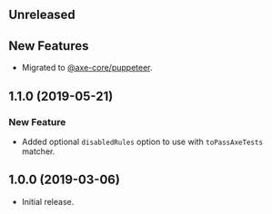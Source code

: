 <!-- Learn how to maintain this file at https://github.com/WordPress/gutenberg/tree/master/packages#maintaining-changelogs. -->

## Unreleased

## New Features

- Migrated to [@axe-core/puppeteer](https://github.com/dequelabs/axe-core-npm/tree/develop/packages/puppeteer).

## 1.1.0 (2019-05-21)

### New Feature

- Added optional `disabledRules` option to use with `toPassAxeTests` matcher.

## 1.0.0 (2019-03-06)

- Initial release.

